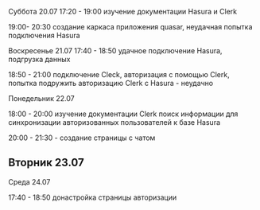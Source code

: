 Суббота 20.07
17:20 - 19:00 изучение документации Hasura и Clerk 

19:00- 20:30 создание каркаса приложения quasar, неудачная попытка подключения Hasura 

Воскресенье 21.07
17:40 - 18:50 удачное подключение Hasura, подгрузка данных

18:50 - 21:00 подключение Cleck, авторизация с помощью Clerk, попытка подружить авторизацию Clerk с Hasura - неудачно

Понедельник 22.07

18:00 - 20:00 изучение документации Clerk поиск информации для синхронизации авторизованных пользователей к базе Hasura

20:00 - 21:30 - создание страницы с чатом

Вторник 23.07
 -------------- 

 Среда 24.07 

 17:40 - 18:50 донастройка страницы авторизации
